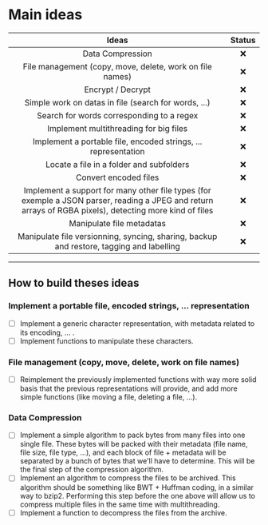 # Main ideas

| Ideas | Status|
|:-------------------:|:--:|
| Data Compression    |:x: |
| File management (copy, move, delete, work on file names)    |:x: |
| Encrypt / Decrypt    |:x: |
| Simple work on datas in file (search for words, ...)    |:x: |
| Search for words corresponding to a regex |:x: |
| Implement multithreading for big files |:x: |
| Implement a portable file, encoded strings, ... representation |:x: |
| Locate a file in a folder and subfolders |:x: |
| Convert encoded files |:x: |
| Implement a support for many other file types (for exemple a JSON parser, reading a JPEG and return arrays of RGBA pixels), detecting more kind of files |:x:|
| Manipulate file metadatas    |:x: |
| Manipulate file versionning, syncing, sharing, backup and restore, tagging and labelling |:x: |

---

## How to build theses ideas

### Implement a portable file, encoded strings, ... representation

- [ ] Implement a generic character representation, with metadata related to its encoding, ... .
- [ ] Implement functions to manipulate these characters.

### File management (copy, move, delete, work on file names)

- [ ] Reimplement the previously implemented functions with way more solid basis that the previous representations will provide, and add more simple functions (like moving a file, deleting a file, ...).

### Data Compression

- [ ] Implement a simple algorithm to pack bytes from many files into one single file. These bytes will be packed with their metadata (file name, file size, file type, ...), and each block of file + metadata will be separated by a bunch of bytes that we'll have to determine. This will be the final step of the compression algorithm.
- [ ] Implement an algorithm to compress the files to be archived. This algorithm should be something like BWT + Huffman coding, in a similar way to bzip2. Performing this step before the one above will allow us to compress multiple files in the same time with multithreading.
- [ ] Implement a function to decompress the files from the archive.

